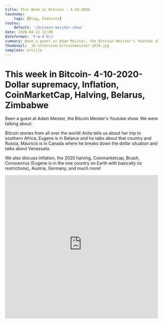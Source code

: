 ```yaml
---
title: This Week in Bitcoin - 4-10-2020
taxonomy:
    tags: [Blog, Features]
routes:
    default: '/bitcoin-meister-show'
date: 2020-04-22 12:00
dateformat: 'Y-m-d H:i'
summary: Been a guest at Adam Meister, the Bitcoin Meister's Youtube show sharing Bitcoin stories from all over the world! Anita tells us about her trip to southern Africa.
thumbnail: _16-interview-bitcoinmeister-2020.jpg
template: article
---
```


# This week in Bitcoin- 4-10-2020- Dollar supremacy, Inflation, CoinMarketCap, Halving, Belarus, Zimbabwe

Been a guest at Adam Meister, the Bitcoin Meister's Youtube show. We were talking about:

Bitcoin stories from all over the world! Anita tells us about her trip to southern Africa, Eugene is in Belarus and he talks about that country and Russia, Mauricio is in Canada where he breaks down the dollar situation and talks about Venezuela. 

We also discuss inflation, the 2020 halving, Coinmarketcap, Bcash, Coronavirus (Eugene is in the one country on Earth with basically no restrictions), Austria, Germany, and much more!

<iframe width="100%" height="473" src="https://www.youtube-nocookie.com/embed/Lf294To36q8?si=tJUf-0ZeUSbAXuDX" title="YouTube video player" frameborder="0" allow="accelerometer; autoplay; clipboard-write; encrypted-media; gyroscope; picture-in-picture; web-share" referrerpolicy="strict-origin-when-cross-origin" allowfullscreen></iframe>
